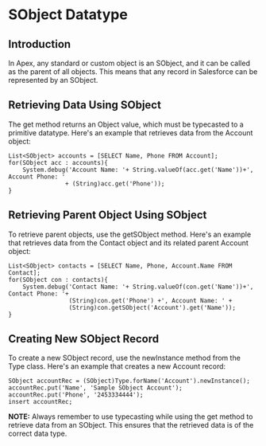 # SObject Datatype
## Introduction
In Apex, any standard or custom object is an SObject, and it can be called as the parent of all objects. This means that any record in Salesforce can be represented by an SObject.

## Retrieving Data Using SObject
The get method returns an Object value, which must be typecasted to a primitive datatype. Here's an example that retrieves data from the Account object:
```apex
List<SObject> accounts = [SELECT Name, Phone FROM Account];
for(SObject acc : accounts){
    System.debug('Account Name: '+ String.valueOf(acc.get('Name'))+', Account Phone: '
                + (String)acc.get('Phone'));
}
```
## Retrieving Parent Object Using SObject
To retrieve parent objects, use the getSObject method. Here's an example that retrieves data from the Contact object and its related parent Account object:
```apex
List<SObject> contacts = [SELECT Name, Phone, Account.Name FROM Contact];
for(SObject con : contacts){
    System.debug('Contact Name: '+ String.valueOf(con.get('Name'))+', Contact Phone: '+
                 (String)con.get('Phone') +', Account Name: ' + 
                 (String)con.getSObject('Account').get('Name'));
}
```
## Creating New SObject Record
To create a new SObject record, use the newInstance method from the Type class. Here's an example that creates a new Account record:
```apex
SObject accountRec = (SObject)Type.forName('Account').newInstance();
accountRec.put('Name', 'Sample SObject Account');
accountRec.put('Phone', '2453334444');
insert accountRec;
```
**NOTE:** Always remember to use typecasting while using the get method to retrieve data from an SObject. This ensures that the retrieved data is of the correct data type.